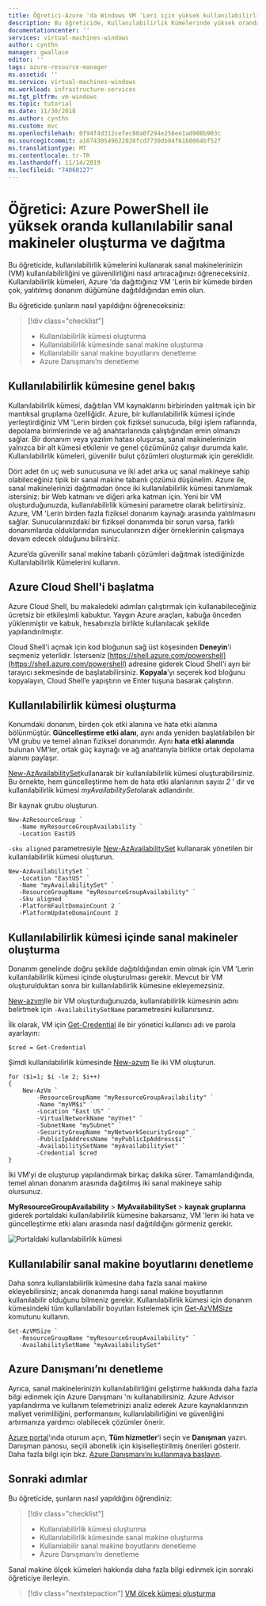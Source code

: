 ```yaml
---
title: Öğretici-Azure 'da Windows VM 'Leri için yüksek kullanılabilirlik
description: Bu öğreticide, Kullanılabilirlik Kümelerinde yüksek oranda kullanılabilir sanal makineler dağıtmak için Azure PowerShell kullanmayı öğreneceksiniz
documentationcenter: ''
services: virtual-machines-windows
author: cynthn
manager: gwallace
editor: ''
tags: azure-resource-manager
ms.assetid: ''
ms.service: virtual-machines-windows
ms.workload: infrastructure-services
ms.tgt_pltfrm: vm-windows
ms.topic: tutorial
ms.date: 11/30/2018
ms.author: cynthn
ms.custom: mvc
ms.openlocfilehash: 0f94f4d312cefec80a0f294e256ee1ad908b903c
ms.sourcegitcommit: a107430549622028fcd7730db84f61b0064bf52f
ms.translationtype: MT
ms.contentlocale: tr-TR
ms.lasthandoff: 11/14/2019
ms.locfileid: "74068127"
---
```

# <a name="tutorial-create-and-deploy-highly-available-virtual-machines-with-azure-powershell"></a>Öğretici: Azure PowerShell ile yüksek oranda kullanılabilir sanal makineler oluşturma ve dağıtma

Bu öğreticide, kullanılabilirlik kümelerini kullanarak sanal makinelerinizin (VM) kullanılabilirliğini ve güvenilirliğini nasıl artıracağınızı öğreneceksiniz. Kullanılabilirlik kümeleri, Azure 'da dağıttığınız VM 'Lerin bir kümede birden çok, yalıtılmış donanım düğümüne dağıtıldığından emin olun. 

Bu öğreticide şunların nasıl yapıldığını öğreneceksiniz:

> [!div class="checklist"]
> * Kullanılabilirlik kümesi oluşturma
> * Kullanılabilirlik kümesinde sanal makine oluşturma
> * Kullanılabilir sanal makine boyutlarını denetleme
> * Azure Danışmanı’nı denetleme


## <a name="availability-set-overview"></a>Kullanılabilirlik kümesine genel bakış

Kullanılabilirlik kümesi, dağıtılan VM kaynaklarını birbirinden yalıtmak için bir mantıksal gruplama özelliğidir. Azure, bir kullanılabilirlik kümesi içinde yerleştirdiğiniz VM 'Lerin birden çok fiziksel sunucuda, bilgi işlem raflarında, depolama birimlerinde ve ağ anahtarlarında çalıştığından emin olmanızı sağlar. Bir donanım veya yazılım hatası oluşursa, sanal makinelerinizin yalnızca bir alt kümesi etkilenir ve genel çözümünüz çalışır durumda kalır. Kullanılabilirlik kümeleri, güvenilir bulut çözümleri oluşturmak için gereklidir.

Dört adet ön uç web sunucusuna ve iki adet arka uç sanal makineye sahip olabileceğiniz tipik bir sanal makine tabanlı çözümü düşünelim. Azure ile, sanal makinelerinizi dağıtmadan önce iki kullanılabilirlik kümesi tanımlamak istersiniz: bir Web katmanı ve diğeri arka katman için. Yeni bir VM oluşturduğunuzda, kullanılabilirlik kümesini parametre olarak belirtirsiniz. Azure, VM 'Lerin birden fazla fiziksel donanım kaynağı arasında yalıtılmasını sağlar. Sunucularınızdaki bir fiziksel donanımda bir sorun varsa, farklı donanımlarda olduklarından sunucularınızın diğer örneklerinin çalışmaya devam edecek olduğunu bilirsiniz.

Azure’da güvenilir sanal makine tabanlı çözümleri dağıtmak istediğinizde Kullanılabilirlik Kümelerini kullanın.

## <a name="launch-azure-cloud-shell"></a>Azure Cloud Shell'i başlatma

Azure Cloud Shell, bu makaledeki adımları çalıştırmak için kullanabileceğiniz ücretsiz bir etkileşimli kabuktur. Yaygın Azure araçları, kabuğa önceden yüklenmiştir ve kabuk, hesabınızla birlikte kullanılacak şekilde yapılandırılmıştır. 

Cloud Shell'i açmak için kod bloğunun sağ üst köşesinden **Deneyin**'i seçmeniz yeterlidir. İsterseniz [https://shell.azure.com/powershell](https://shell.azure.com/powershell) adresine giderek Cloud Shell'i ayrı bir tarayıcı sekmesinde de başlatabilirsiniz. **Kopyala**’yı seçerek kod bloğunu kopyalayın, Cloud Shell’e yapıştırın ve Enter tuşuna basarak çalıştırın.

## <a name="create-an-availability-set"></a>Kullanılabilirlik kümesi oluşturma

Konumdaki donanım, birden çok etki alanına ve hata etki alanına bölünmüştür. **Güncelleştirme etki alanı**, aynı anda yeniden başlatılabilen bir VM grubu ve temel alınan fiziksel donanımdır. Aynı **hata etki alanında** bulunan VM’ler, ortak güç kaynağı ve ağ anahtarıyla birlikte ortak depolama alanını paylaşır.  

[New-AzAvailabilitySet](https://docs.microsoft.com/powershell/module/az.compute/new-azavailabilityset)kullanarak bir kullanılabilirlik kümesi oluşturabilirsiniz. Bu örnekte, hem güncelleştirme hem de hata etki alanlarının sayısı *2* ' dir ve kullanılabilirlik kümesi *myAvailabilitySet*olarak adlandırılır.

Bir kaynak grubu oluşturun.

```azurepowershell-interactive
New-AzResourceGroup `
   -Name myResourceGroupAvailability `
   -Location EastUS
```

`-sku aligned` parametresiyle [New-AzAvailabilitySet](https://docs.microsoft.com/powershell/module/az.compute/new-azavailabilityset) kullanarak yönetilen bir kullanılabilirlik kümesi oluşturun.

```azurepowershell-interactive
New-AzAvailabilitySet `
   -Location "EastUS" `
   -Name "myAvailabilitySet" `
   -ResourceGroupName "myResourceGroupAvailability" `
   -Sku aligned `
   -PlatformFaultDomainCount 2 `
   -PlatformUpdateDomainCount 2
```

## <a name="create-vms-inside-an-availability-set"></a>Kullanılabilirlik kümesi içinde sanal makineler oluşturma
Donanım genelinde doğru şekilde dağıtıldığından emin olmak için VM 'Lerin kullanılabilirlik kümesi içinde oluşturulması gerekir. Mevcut bir VM oluşturulduktan sonra bir kullanılabilirlik kümesine ekleyemezsiniz. 


[New-azvm](https://docs.microsoft.com/powershell/module/az.compute/new-azvm)Ile bir VM oluşturduğunuzda, kullanılabilirlik kümesinin adını belirtmek için `-AvailabilitySetName` parametresini kullanırsınız.

İlk olarak, VM için [Get-Credential](https://msdn.microsoft.com/powershell/reference/5.1/microsoft.powershell.security/Get-Credential) ile bir yönetici kullanıcı adı ve parola ayarlayın:

```azurepowershell-interactive
$cred = Get-Credential
```

Şimdi kullanılabilirlik kümesinde [New-azvm](https://docs.microsoft.com/powershell/module/az.compute/new-azvm) Ile iki VM oluşturun.

```azurepowershell-interactive
for ($i=1; $i -le 2; $i++)
{
    New-AzVm `
        -ResourceGroupName "myResourceGroupAvailability" `
        -Name "myVM$i" `
        -Location "East US" `
        -VirtualNetworkName "myVnet" `
        -SubnetName "mySubnet" `
        -SecurityGroupName "myNetworkSecurityGroup" `
        -PublicIpAddressName "myPublicIpAddress$i" `
        -AvailabilitySetName "myAvailabilitySet" `
        -Credential $cred
}
```

İki VM’yi de oluşturup yapılandırmak birkaç dakika sürer. Tamamlandığında, temel alınan donanım arasında dağıtılmış iki sanal makineye sahip olursunuz. 

**MyResourceGroupAvailability** > **MyAvailabilitySet** > **kaynak gruplarına** giderek portaldaki kullanılabilirlik kümesine bakarsanız, VM 'lerin iki hata ve güncelleştirme etki alanı arasında nasıl dağıtıldığını görmeniz gerekir.

![Portaldaki kullanılabilirlik kümesi](./media/tutorial-availability-sets/fd-ud.png)

## <a name="check-for-available-vm-sizes"></a>Kullanılabilir sanal makine boyutlarını denetleme 

Daha sonra kullanılabilirlik kümesine daha fazla sanal makine ekleyebilirsiniz; ancak donanımda hangi sanal makine boyutlarının kullanılabilir olduğunu bilmeniz gerekir. Kullanılabilirlik kümesi için donanım kümesindeki tüm kullanılabilir boyutları listelemek için [Get-AzVMSize](https://docs.microsoft.com/powershell/module/az.compute/get-azvmsize) komutunu kullanın.

```azurepowershell-interactive
Get-AzVMSize `
   -ResourceGroupName "myResourceGroupAvailability" `
   -AvailabilitySetName "myAvailabilitySet"
```

## <a name="check-azure-advisor"></a>Azure Danışmanı’nı denetleme 

Ayrıca, sanal makinelerinizin kullanılabilirliğini geliştirme hakkında daha fazla bilgi edinmek için Azure Danışmanı 'nı kullanabilirsiniz. Azure Advisor yapılandırma ve kullanım telemetrinizi analiz ederek Azure kaynaklarınızın maliyet verimliliğini, performansını, kullanılabilirliğini ve güvenliğini artırmanıza yardımcı olabilecek çözümler önerir.

[Azure portal](https://portal.azure.com)’ında oturum açın, **Tüm hizmetler**’i seçin ve **Danışman** yazın. Danışman panosu, seçili abonelik için kişiselleştirilmiş önerileri gösterir. Daha fazla bilgi için bkz. [Azure Danışmanı’nı kullanmaya başlayın](../../advisor/advisor-get-started.md).


## <a name="next-steps"></a>Sonraki adımlar

Bu öğreticide, şunların nasıl yapıldığını öğrendiniz:

> [!div class="checklist"]
> * Kullanılabilirlik kümesi oluşturma
> * Kullanılabilirlik kümesinde sanal makine oluşturma
> * Kullanılabilir sanal makine boyutlarını denetleme
> * Azure Danışmanı’nı denetleme

Sanal makine ölçek kümeleri hakkında daha fazla bilgi edinmek için sonraki öğreticiye ilerleyin.

> [!div class="nextstepaction"]
> [VM ölçek kümesi oluşturma](tutorial-create-vmss.md)


